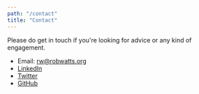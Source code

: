 ```yaml
---
path: "/contact"
title: "Contact"
---
```


Please do get in touch if you're looking for advice or any kind of engagement.

- Email: [rw@robwatts.org](mailto:rw@robwatts.org)
- [LinkedIn](https://www.linkedin.com/in/robertjoelwatts/)
- [Twitter](https://twitter.com/rwatts_)
- [GitHub](http://github.com/robertwatts)
